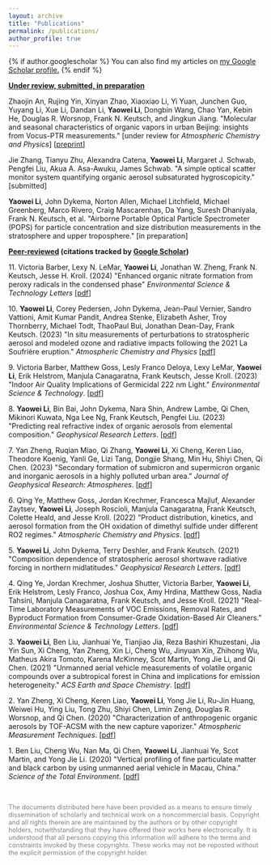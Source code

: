 ```yaml
---
layout: archive
title: "Publications"
permalink: /publications/
author_profile: true
---
```

{% if author.googlescholar %}
  You can also find my articles on <u><a href="{{author.googlescholar}}">my Google Scholar profile</a>.</u>
{% endif %}
<!--{% if author.googlescholar %}
  You can also find my articles on <u><a href="{{author.googlescholar}}">my Google Scholar profile</a>.</u>
{% endif %}

{% include base_path %}

{% for post in site.publications reversed %}
  {% include archive-single.html %}
{% endfor %}
-->

<!--- \* denotes equally contributing authors -->


**<ins>Under review, submitted, in preparation</ins>**

Zhaojin An, Rujing Yin, Xinyan Zhao, Xiaoxiao Li, Yi Yuan, Junchen Guo, Yuyang Li, Xue Li, Dandan Li, **Yaowei Li**, Dongbin Wang, Chao Yan, Kebin He, Douglas R. Worsnop, Frank N. Keutsch, and Jingkun Jiang. "Molecular and seasonal characteristics of organic vapors in urban Beijing: insights from Vocus-PTR measurements." [under review for *Atmospheric Chemistry and Physics*] [[preprint](https://egusphere.copernicus.org/preprints/2024/egusphere-2024-1325/#discussion)]

Jie Zhang, Tianyu Zhu, Alexandra Catena, **Yaowei Li**, Margaret J. Schwab, Pengfei Liu, Akua A. Asa-Awuku, James Schwab. "A simple optical scatter monitor system quantifying organic aerosol subsaturated hygroscopicity." [submitted]

**Yaowei Li**, John Dykema, Norton Allen, Michael Litchfield, Michael Greenberg, Marco Rivero, Craig Mascarenhas, Da Yang, Suresh Dhaniyala, Frank N. Keutsch, et al. "Airborne Portable Optical Particle Spectrometer (POPS) for particle concentration and size distribution measurements in the stratosphere and upper troposphere." [in preparation]


**<ins>Peer-reviewed</ins> (citations tracked by [Google Scholar](https://scholar.google.com/citations?user=UWMvMhUAAAAJ&hl=en))**

11\. Victoria Barber, Lexy N. LeMar, **Yaowei Li**, Jonathan W. Zheng, Frank N. Keutsch, Jesse H. Kroll. (2024) "Enhanced organic nitrate formation from peroxy radicals in the condensed phase" *Environmental Science & Technology Letters* [[pdf](https://pubs.acs.org/doi/10.1021/acs.estlett.4c00473#)\]

10\. **Yaowei Li**, Corey Pedersen, John Dykema, Jean-Paul Vernier, Sandro Vattioni, Amit Kumar Pandit, Andrea Stenke, Elizabeth Asher, Troy Thornberry, Michael Todt, ThaoPaul Bui, Jonathan Dean-Day, Frank Keutsch. (2023) "In situ measurements of perturbations to stratospheric aerosol and modeled ozone and radiative impacts following the 2021 La Soufrière eruption." *Atmospheric Chemistry and Physics* [[pdf](https://acp.copernicus.org/articles/23/15351/2023/)\]

9\. Victoria Barber, Matthew Goss, Lesly Franco Deloya, Lexy LeMar, **Yaowei Li**, Erik Helstrom, Manjula Canagaratna, Frank Keutsch, Jesse Kroll. (2023) "Indoor Air Quality Implications of Germicidal 222 nm Light." *Environmental Science & Technology*. [[pdf](https://pubs.acs.org/doi/full/10.1021/acs.est.3c05680)\]

8\. **Yaowei Li**, Bin Bai, John Dykema, Nara Shin, Andrew Lambe, Qi Chen, Mikinori Kuwata, Nga Lee Ng, Frank Keutsch, Pengfei Liu. (2023) "Predicting real refractive index of organic aerosols from elemental composition." *Geophysical Research Letters*. [[pdf](https://agupubs.onlinelibrary.wiley.com/doi/10.1029/2023GL103446)\]

7\. Yan Zheng, Ruqian Miao, Qi Zhang, **Yaowei Li**, Xi Cheng, Keren Liao, Theodore Koenig, Yanli Ge, Lizi Tang, Dongjie Shang, Min Hu, Shiyi Chen, Qi Chen. (2023) "Secondary formation of submicron and supermicron organic and inorganic aerosols in a highly polluted urban area." *Journal of Geophysical Research: Atmospheres*. [[pdf](https://agupubs.onlinelibrary.wiley.com/doi/abs/10.1029/2022JD037865)\]

6\. Qing Ye, Matthew Goss, Jordan Krechmer, Francesca Majluf, Alexander Zaytsev, **Yaowei Li**, Joseph Roscioli, Manjula Canagaratna, Frank Keutsch, Colette Heald, and Jesse Kroll. (2022) "Product distribution, kinetics, and aerosol formation from the OH oxidation of dimethyl sulfide under different RO2 regimes." *Atmospheric Chemistry and Physics*. [[pdf](https://acp.copernicus.org/articles/22/16003/2022/acp-22-16003-2022-discussion.html)\]

5\. **Yaowei Li**, John Dykema, Terry Deshler, and Frank Keutsch. (2021) "Composition dependence of stratospheric aerosol shortwave radiative forcing in northern midlatitudes." *Geophysical Research Letters*. [[pdf](https://agupubs.onlinelibrary.wiley.com/doi/full/10.1029/2021GL094427)\]

4\. Qing Ye, Jordan Krechmer, Joshua Shutter, Victoria Barber, **Yaowei Li**, Erik Helstrom, Lesly Franco, Joshua Cox, Amy Hrdina, Matthew Goss, Nadia Tahsini, Manjula Canagaratna, Frank Keutsch, and Jesse Kroll. (2021) "Real-Time Laboratory Measurements of VOC Emissions, Removal Rates, and Byproduct Formation from Consumer-Grade Oxidation-Based Air Cleaners." *Environmental Science & Technology Letters*. \[[pdf](https://pubs.acs.org/doi/full/10.1021/acs.estlett.1c00773)\]

3\. **Yaowei Li**, Ben Liu, Jianhuai Ye, Tianjiao Jia, Reza Bashiri Khuzestani, Jia Yin Sun, Xi Cheng, Yan Zheng, Xin Li, Cheng Wu, Jinyuan Xin, Zhihong Wu, Matheus Akira Tomoto, Karena McKinney, Scot Martin, Yong Jie Li, and Qi Chen. (2021) "Unmanned aerial vehicle measurements of volatile organic compounds over a subtropical forest in China and implications for emission heterogeneity." *ACS Earth and Space Chemistry*. \[[pdf](https://pubs.acs.org/doi/abs/10.1021/acsearthspacechem.0c00271)\]

2\. Yan Zheng, Xi Cheng, Keren Liao, **Yaowei Li**, Yong Jie Li, Ru-Jin Huang, Weiwei Hu, Ying Liu, Tong Zhu, Shiyi Chen, Limin Zeng, Douglas R. Worsnop, and Qi Chen. (2020) "Characterization of anthropogenic organic aerosols by TOF-ACSM with the new capture vaporizer." *Atmospheric Measurement Techniques*. \[[pdf](https://amt.copernicus.org/articles/13/2457/2020/)\]

1\. Ben Liu, Cheng Wu, Nan Ma, Qi Chen, **Yaowei Li**, Jianhuai Ye, Scot Martin, and Yong Jie Li. (2020) "Vertical profiling of fine particulate matter and black carbon by using unmanned aerial vehicle in Macau, China." *Science of the Total Environment*. \[[pdf](https://www.sciencedirect.com/science/article/abs/pii/S0048969719361054)\]

<br/>


<span style="color:grey; font-size:0.9em">The documents distributed here have been provided as a means to ensure timely dissemination of scholarly and technical work on a noncommercial basis. Copyright and all rights therein are are maintained by the authors or by other copyright holders, notwithstanding that they have offered their works here electronically. It is understood that all persons copying this information will adhere to the terms and constraints invoked by these copyrights. These works may not be reposted without the explicit permission of the copyright holder.</span>

